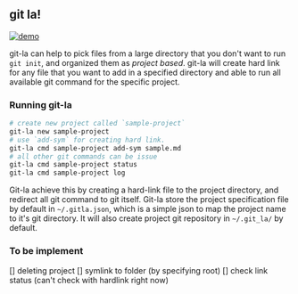 ## git la!

[![demo](https://asciinema.org/a/281692.svg)](https://asciinema.org/a/281692)

git-la can help to pick files from a large directory that you don't want to run `git init`, and organized them as *project based*.
git-la will create hard link for any file that you want to add in a specified directory and able to run 
all available git command for the specific project.

### Running git-la
```bash
# create new project called `sample-project`
git-la new sample-project
# use `add-sym` for creating hard link.
git-la cmd sample-project add-sym sample.md
# all other git commands can be issue
git-la cmd sample-project status
git-la cmd sample-project log
```

Git-la achieve this by creating a hard-link file to the project directory, and redirect all git command to git itself.
Git-la store the project specification file by default in `~/.gitla.json`, which is a simple json to map the project name 
to it's git directory. It will also create project git repository in `~/.git_la/` by default.

### To be implement
[] deleting project
[] symlink to folder (by specifying root)
[] check link status (can't check with hardlink right now)